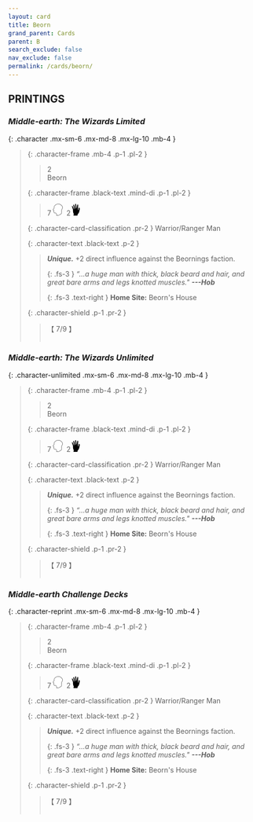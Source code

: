 ```yaml
---
layout: card
title: Beorn
grand_parent: Cards
parent: B
search_exclude: false
nav_exclude: false
permalink: /cards/beorn/
---
```


## PRINTINGS


### _Middle-earth: The Wizards Limited_

{: .character .mx-sm-6 .mx-md-8 .mx-lg-10 .mb-4 }
> {: .character-frame .mb-4 .p-1 .pl-2 }
> > <div class="card-mp">2</div>
> > <div class="character-card-name">Beorn</div>
>
> {: .character-frame .black-text .mind-di .p-1 .pl-2 }
> > 7 ![](/assets/images/mind.svg)&ensp;2![](/assets/images/di.svg)
>
> {: .character-card-classification .pr-2 }
> Warrior/Ranger Man
>
> {: .character-text .black-text .p-2 }
> > _**Unique.**_ +2 direct influence against the Beornings faction. 
> > 
> > {: .fs-3 } 
> > _“...a huge man with thick, black beard and hair, and great bare arms and legs knotted muscles."_ ***---&#65279;Hob***  
> > 
> > {: .fs-3 .text-right } 
> > **Home Site:** Beorn's House 
>
> {: .character-shield .p-1 .pr-2 }
> > <div class="card-shield">【 7/9 】</div>
> > <div class="card-corruption">&nbsp;</div>

### _Middle-earth: The Wizards Unlimited_

{: .character-unlimited .mx-sm-6 .mx-md-8 .mx-lg-10 .mb-4 }
> {: .character-frame .mb-4 .p-1 .pl-2 }
> > <div class="card-mp">2</div>
> > <div class="character-card-name">Beorn</div>
>
> {: .character-frame .black-text .mind-di .p-1 .pl-2 }
> > 7 ![](/assets/images/mind.svg)&ensp;2![](/assets/images/di.svg)
>
> {: .character-card-classification .pr-2 }
> Warrior/Ranger Man
>
> {: .character-text .black-text .p-2 }
> > _**Unique.**_ +2 direct influence against the Beornings faction. 
> > 
> > {: .fs-3 } 
> > _“...a huge man with thick, black beard and hair, and great bare arms and legs knotted muscles."_ ***---&#65279;Hob***  
> > 
> > {: .fs-3 .text-right } 
> > **Home Site:** Beorn's House 
>
> {: .character-shield .p-1 .pr-2 }
> > <div class="card-shield">【 7/9 】</div>
> > <div class="card-corruption">&nbsp;</div>

### _Middle-earth Challenge Decks_

{: .character-reprint .mx-sm-6 .mx-md-8 .mx-lg-10 .mb-4 }
> {: .character-frame .mb-4 .p-1 .pl-2 }
> > <div class="card-mp">2</div>
> > <div class="character-card-name">Beorn</div>
>
> {: .character-frame .black-text .mind-di .p-1 .pl-2 }
> > 7 ![](/assets/images/mind.svg)&ensp;2![](/assets/images/di.svg)
>
> {: .character-card-classification .pr-2 }
> Warrior/Ranger Man
>
> {: .character-text .black-text .p-2 }
> > _**Unique.**_ +2 direct influence against the Beornings faction. 
> > 
> > {: .fs-3 } 
> > _“...a huge man with thick, black beard and hair, and great bare arms and legs knotted muscles."_ ***---&#65279;Hob***  
> > 
> > {: .fs-3 .text-right } 
> > **Home Site:** Beorn's House 
>
> {: .character-shield .p-1 .pr-2 }
> > <div class="card-shield">【 7/9 】</div>
> > <div class="card-corruption">&nbsp;</div>
